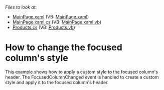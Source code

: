 <!-- default file list -->
*Files to look at*:

* [MainPage.xaml](./CS/AgDataGrid_FocusedColumnHeaderStyle/MainPage.xaml) (VB: [MainPage.xaml](./VB/AgDataGrid_FocusedColumnHeaderStyle/MainPage.xaml))
* [MainPage.xaml.cs](./CS/AgDataGrid_FocusedColumnHeaderStyle/MainPage.xaml.cs) (VB: [MainPage.xaml.vb](./VB/AgDataGrid_FocusedColumnHeaderStyle/MainPage.xaml.vb))
* [Products.cs](./CS/AgDataGrid_FocusedColumnHeaderStyle/Products.cs) (VB: [Products.vb](./VB/AgDataGrid_FocusedColumnHeaderStyle/Products.vb))
<!-- default file list end -->
# How to change the focused column's style


<p>This example shows how to apply a custom style to the focused column's header. The FocusedColumnChanged event is handled to create a custom style and apply it to the focused column's header.</p>

<br/>


